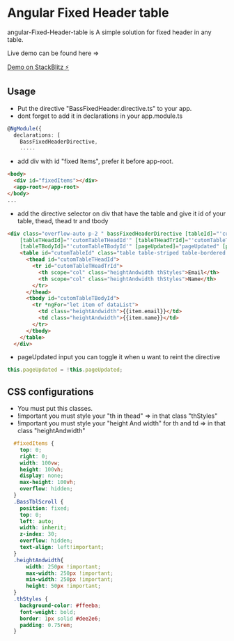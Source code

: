 # Angular Fixed Header table

angular-Fixed-Header-table is A simple solution for fixed header in any table.

Live demo can be found here =>

[Demo on StackBlitz ⚡️](https://stackblitz.com/edit/angular-ivy-tsljzh)

## Usage

- Put the directive "BassFixedHeader.directive.ts" to your app.
- dont forget to add it in declarations in your app.module.ts

```ts
@NgModule({
  declarations: [	
    BassFixedHeaderDirective,
    .....
```


- add div with id "fixed Items", prefer it before app-root.

```html
<body>
  <div id="fixedItems"></div>
  <app-root></app-root>
</body>
...
```



- add the directive selector on div that have the table and give it id of your table, thead, thead tr and  tbody

```html
<div class="overflow-auto p-2 " bassFixedHeaderDirective [tableId]="'cutomTableId'"
    [tableTHeadId]="'cutomTableTHeadId'" [tableTHeadTrId]="'cutomTableTHeadTrId'"
    [tableTBodyId]="'cutomTableTBodyId'" [pageUpdated]="pageUpdated" [pageDestored]="pageDestored">
    <table id="cutomTableId" class="table table-striped table-bordered table-hover">
      <thead id="cutomTableTHeadId">
        <tr id="cutomTableTHeadTrId">
          <th scope="col" class="heightAndwidth thStyles">Email</th>
          <th scope="col" class="heightAndwidth thStyles">Name</th>
        </tr>
      </thead>
      <tbody id="cutomTableTBodyId">
        <tr *ngFor="let item of dataList">
          <td class="heightAndwidth">{{item.email}}</td>
          <td class="heightAndwidth">{{item.name}}</td>
        </tr>
      </tbody>
    </table>
  </div>
```



- pageUpdated input you can toggle it when u want to reint the directive

```ts
this.pageUpdated = !this.pageUpdated;
```

## CSS configurations
- You must put this classes.
- !important you must style your "th in thead" => in that class "thStyles"
- !important you must style your "height And width" for th and td => in that class "heightAndwidth"

```css
  #fixedItems {
    top: 0;
    right: 0;
    width: 100vw;
    height: 100vh;
    display: none;
    max-height: 100vh;
    overflow: hidden;
  }
  .BassTblScroll {
    position: fixed;
    top: 0;
    left: auto;
    width: inherit;
    z-index: 30;
    overflow: hidden;
    text-align: left!important;
  }
  .heightAndwidth{
      width: 250px !important;
      max-width: 250px !important;
      min-width: 250px !important;
      height: 50px !important;
  }
  .thStyles {
    background-color: #ffeeba;
    font-weight: bold;
    border: 1px solid #dee2e6;
    padding: 0.75rem;
  }
```
